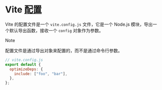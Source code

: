 # Vite [配置](https://cn.vitejs.dev/config/)

Vite 的配置文件是一个 `vite.config.js` 文件，它是一个 Node.js 模块，导出一个默认导出函数，接收一个 `config` 对象作为参数。

> [!NOTE]
> 配置文件是通过导出对象来配置的，而不是通过命令行参数。
>
> ```javascript
> // vite.config.js
> export default {
>   optimizeDeps: {
>     include: ["foo", "bar"],
>   },
> };
> ```
